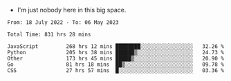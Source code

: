 - I'm just nobody here in this big space.


<!--START_SECTION:waka-->

```text
From: 18 July 2022 - To: 06 May 2023

Total Time: 831 hrs 28 mins

JavaScript         268 hrs 12 mins ████████░░░░░░░░░░░░░░░░░   32.26 %
Python             205 hrs 38 mins ██████▒░░░░░░░░░░░░░░░░░░   24.73 %
Other              173 hrs 45 mins █████▒░░░░░░░░░░░░░░░░░░░   20.90 %
Go                 81 hrs 18 mins  ██▒░░░░░░░░░░░░░░░░░░░░░░   09.78 %
CSS                27 hrs 57 mins  █░░░░░░░░░░░░░░░░░░░░░░░░   03.36 %
```

<!--END_SECTION:waka-->
